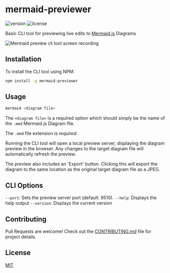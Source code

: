 # mermaid-previewer

![version](https://img.shields.io/npm/v/mermaid-previewer?style=for-the-badge) ![license](https://img.shields.io/npm/l/mermaid-previewer?style=for-the-badge)

Basic CLI tool for previewing live edits to [Mermaid.js](https://mermaid-js.github.io/) Diagrams

![Mermaid preview cli tool screen recording](./resources/preview.gif)

## Installation

To install the CLI tool using NPM:

```bash
npm install -g mermaid-previewer
```

## Usage

```bash
mermaid <diagram file>
```

The `<diagram file>` is a required option which should simply be the name of the `.mmd` Mermaid.js
Diagram file.

The `.mmd` file extension is *required*.

Running the CLI tool will open a local preview server, displaying the diagram preview in the
browser. Any changes to the target diagram file will automatically refresh the preview.

The preview also includes an 'Export' button. Clicking this will export the diagram to the same
location as the original target diagram file as a JPEG.

## CLI Options

`--port`: Sets the preview server port (default: 9510).
`--help`: Displays the help output
`--version`: Displays the current version

## Contributing
Pull Requests are welcome! Check out the [CONTRIBUTING.md](./CONTRIBUTING.md) file for project
details.

## License
[MIT](./LICENSE)
